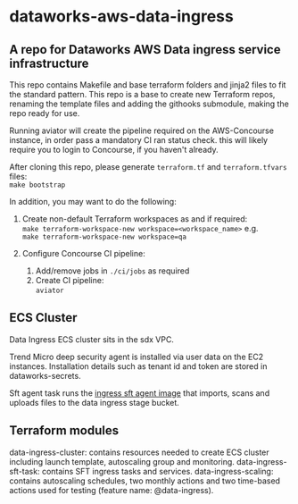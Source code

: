 # dataworks-aws-data-ingress

## A repo for Dataworks AWS Data ingress service infrastructure

This repo contains Makefile and base terraform folders and jinja2 files to fit the standard pattern.
This repo is a base to create new Terraform repos, renaming the template files and adding the githooks submodule, making the repo ready for use.

Running aviator will create the pipeline required on the AWS-Concourse instance, in order pass a mandatory CI ran status check.  this will likely require you to login to Concourse, if you haven't already.

After cloning this repo, please generate `terraform.tf` and `terraform.tfvars` files:  
`make bootstrap`

In addition, you may want to do the following: 

1. Create non-default Terraform workspaces as and if required:  
    `make terraform-workspace-new workspace=<workspace_name>` e.g.  
    ```make terraform-workspace-new workspace=qa```

1. Configure Concourse CI pipeline:
    1. Add/remove jobs in `./ci/jobs` as required 
    1. Create CI pipeline:  
`aviator`


## ECS Cluster 

Data Ingress ECS cluster sits in the sdx VPC.

Trend Micro deep security agent is installed via user data on the EC2 instances. Installation details such as tenant id and token are stored in dataworks-secrets.

Sft agent task runs the [ingress sft agent image](https://github.com/dwp/dataworks-ingress_sft-agent) that imports, scans and uploads files to the data ingress stage bucket.


## Terraform modules

data-ingress-cluster: contains resources needed to create ECS cluster including launch template, autoscaling group and monitoring.
data-ingress-sft-task: contains SFT ingress tasks and services.
data-ingress-scaling: contains autoscaling schedules, two monthly actions and two time-based actions used for testing (feature name: @data-ingress).

